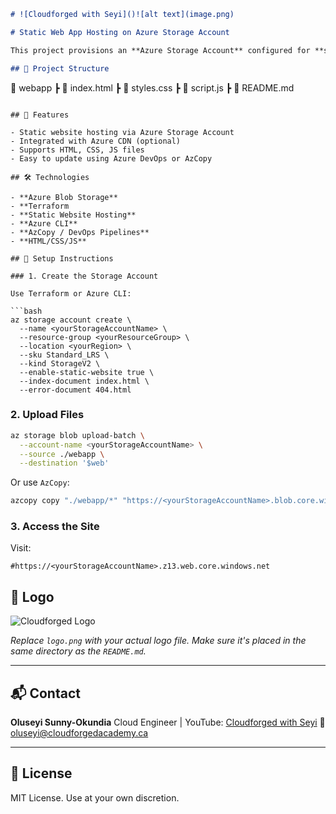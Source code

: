 
```markdown
# ![Cloudforged with Seyi]()![alt text](image.png)

# Static Web App Hosting on Azure Storage Account

This project provisions an **Azure Storage Account** configured for **static website hosting**. It serves as the backend infrastructure for deploying and hosting a static web application, such as HTML/CSS/JS files, directly from Azure.

## 📁 Project Structure

```

📂 webapp
┣ 📜 index.html
┣ 📜 styles.css
┣ 📜 script.js
┣ 📄 README.md

````

## 🚀 Features

- Static website hosting via Azure Storage Account
- Integrated with Azure CDN (optional)
- Supports HTML, CSS, JS files
- Easy to update using Azure DevOps or AzCopy

## 🛠️ Technologies

- **Azure Blob Storage**
- **Terraform
- **Static Website Hosting**
- **Azure CLI**
- **AzCopy / DevOps Pipelines**
- **HTML/CSS/JS**

## 🔧 Setup Instructions

### 1. Create the Storage Account

Use Terraform or Azure CLI:

```bash
az storage account create \
  --name <yourStorageAccountName> \
  --resource-group <yourResourceGroup> \
  --location <yourRegion> \
  --sku Standard_LRS \
  --kind StorageV2 \
  --enable-static-website true \
  --index-document index.html \
  --error-document 404.html
````

### 2. Upload Files

```bash
az storage blob upload-batch \
  --account-name <yourStorageAccountName> \
  --source ./webapp \
  --destination '$web'
```

Or use `AzCopy`:

```bash
azcopy copy "./webapp/*" "https://<yourStorageAccountName>.blob.core.windows.net/\$web?<sas_token>" --recursive
```

### 3. Access the Site

Visit:

```
#https://<yourStorageAccountName>.z13.web.core.windows.net
```

## 📸 Logo

![Cloudforged Logo](logo.png)

*Replace `logo.png` with your actual logo file. Make sure it's placed in the same directory as the `README.md`.*

---

## 📬 Contact

**Oluseyi Sunny-Okundia**
Cloud Engineer | YouTube: [Cloudforged with Seyi](https://youtube.com/@cloudforged)
📧 [oluseyi@cloudforgedacademy.ca](mailto:oluseyi@cloudforgedacademy.ca)

---

## 📄 License

MIT License. Use at your own discretion.

```

